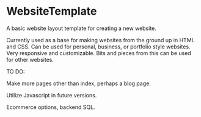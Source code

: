 # WebsiteTemplate
A basic website layout template for creating a new website.


Currently used as a base for making websites from the ground up in HTML and CSS. Can be used for personal, business, or portfolio style websites. Very responsive and customizable. Bits and pieces from this can be used for other websites.


TO DO:


Make more pages other than index, perhaps a blog page.


Utilize Javascript in future versions.


Ecommerce options, backend SQL.
